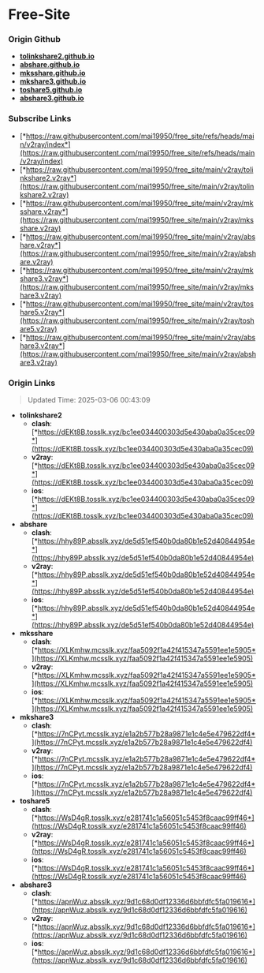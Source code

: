 # Free-Site

### Origin Github

- [**tolinkshare2.github.io**](https://github.com/tolinkshare2/tolinkshare2.github.io)
- [**abshare.github.io**](https://github.com/abshare/abshare.github.io)
- [**mksshare.github.io**](https://github.com/mksshare/mksshare.github.io)
- [**mkshare3.github.io**](https://github.com/mkshare3/mkshare3.github.io)
- [**toshare5.github.io**](https://github.com/toshare5/toshare5.github.io)
- [**abshare3.github.io**](https://github.com/abshare3/abshare3.github.io)

### Subscribe Links

- [*https://raw.githubusercontent.com/mai19950/free_site/refs/heads/main/v2ray/index*](https://raw.githubusercontent.com/mai19950/free_site/refs/heads/main/v2ray/index)
- [*https://raw.githubusercontent.com/mai19950/free_site/main/v2ray/tolinkshare2.v2ray*](https://raw.githubusercontent.com/mai19950/free_site/main/v2ray/tolinkshare2.v2ray)
- [*https://raw.githubusercontent.com/mai19950/free_site/main/v2ray/mksshare.v2ray*](https://raw.githubusercontent.com/mai19950/free_site/main/v2ray/mksshare.v2ray)
- [*https://raw.githubusercontent.com/mai19950/free_site/main/v2ray/abshare.v2ray*](https://raw.githubusercontent.com/mai19950/free_site/main/v2ray/abshare.v2ray)
- [*https://raw.githubusercontent.com/mai19950/free_site/main/v2ray/mkshare3.v2ray*](https://raw.githubusercontent.com/mai19950/free_site/main/v2ray/mkshare3.v2ray)
- [*https://raw.githubusercontent.com/mai19950/free_site/main/v2ray/toshare5.v2ray*](https://raw.githubusercontent.com/mai19950/free_site/main/v2ray/toshare5.v2ray)
- [*https://raw.githubusercontent.com/mai19950/free_site/main/v2ray/abshare3.v2ray*](https://raw.githubusercontent.com/mai19950/free_site/main/v2ray/abshare3.v2ray)

### Origin Links

> Updated Time: 2025-03-06 00:43:09

- **tolinkshare2**
  - **clash**: [*https://dEKt8B.tosslk.xyz/bc1ee034400303d5e430aba0a35cec09*](https://dEKt8B.tosslk.xyz/bc1ee034400303d5e430aba0a35cec09)
  - **v2ray**: [*https://dEKt8B.tosslk.xyz/bc1ee034400303d5e430aba0a35cec09*](https://dEKt8B.tosslk.xyz/bc1ee034400303d5e430aba0a35cec09)
  - **ios**: [*https://dEKt8B.tosslk.xyz/bc1ee034400303d5e430aba0a35cec09*](https://dEKt8B.tosslk.xyz/bc1ee034400303d5e430aba0a35cec09)
- **abshare**
  - **clash**: [*https://hhy89P.absslk.xyz/de5d51ef540b0da80b1e52d40844954e*](https://hhy89P.absslk.xyz/de5d51ef540b0da80b1e52d40844954e)
  - **v2ray**: [*https://hhy89P.absslk.xyz/de5d51ef540b0da80b1e52d40844954e*](https://hhy89P.absslk.xyz/de5d51ef540b0da80b1e52d40844954e)
  - **ios**: [*https://hhy89P.absslk.xyz/de5d51ef540b0da80b1e52d40844954e*](https://hhy89P.absslk.xyz/de5d51ef540b0da80b1e52d40844954e)
- **mksshare**
  - **clash**: [*https://XLKmhw.mcsslk.xyz/faa5092f1a42f415347a5591ee1e5905*](https://XLKmhw.mcsslk.xyz/faa5092f1a42f415347a5591ee1e5905)
  - **v2ray**: [*https://XLKmhw.mcsslk.xyz/faa5092f1a42f415347a5591ee1e5905*](https://XLKmhw.mcsslk.xyz/faa5092f1a42f415347a5591ee1e5905)
  - **ios**: [*https://XLKmhw.mcsslk.xyz/faa5092f1a42f415347a5591ee1e5905*](https://XLKmhw.mcsslk.xyz/faa5092f1a42f415347a5591ee1e5905)
- **mkshare3**
  - **clash**: [*https://7nCPyt.mcsslk.xyz/e1a2b577b28a9871e1c4e5e479622df4*](https://7nCPyt.mcsslk.xyz/e1a2b577b28a9871e1c4e5e479622df4)
  - **v2ray**: [*https://7nCPyt.mcsslk.xyz/e1a2b577b28a9871e1c4e5e479622df4*](https://7nCPyt.mcsslk.xyz/e1a2b577b28a9871e1c4e5e479622df4)
  - **ios**: [*https://7nCPyt.mcsslk.xyz/e1a2b577b28a9871e1c4e5e479622df4*](https://7nCPyt.mcsslk.xyz/e1a2b577b28a9871e1c4e5e479622df4)
- **toshare5**
  - **clash**: [*https://WsD4gR.tosslk.xyz/e281741c1a56051c5453f8caac99ff46*](https://WsD4gR.tosslk.xyz/e281741c1a56051c5453f8caac99ff46)
  - **v2ray**: [*https://WsD4gR.tosslk.xyz/e281741c1a56051c5453f8caac99ff46*](https://WsD4gR.tosslk.xyz/e281741c1a56051c5453f8caac99ff46)
  - **ios**: [*https://WsD4gR.tosslk.xyz/e281741c1a56051c5453f8caac99ff46*](https://WsD4gR.tosslk.xyz/e281741c1a56051c5453f8caac99ff46)
- **abshare3**
  - **clash**: [*https://apnWuz.absslk.xyz/9d1c68d0df12336d6bbfdfc5fa019616*](https://apnWuz.absslk.xyz/9d1c68d0df12336d6bbfdfc5fa019616)
  - **v2ray**: [*https://apnWuz.absslk.xyz/9d1c68d0df12336d6bbfdfc5fa019616*](https://apnWuz.absslk.xyz/9d1c68d0df12336d6bbfdfc5fa019616)
  - **ios**: [*https://apnWuz.absslk.xyz/9d1c68d0df12336d6bbfdfc5fa019616*](https://apnWuz.absslk.xyz/9d1c68d0df12336d6bbfdfc5fa019616)
